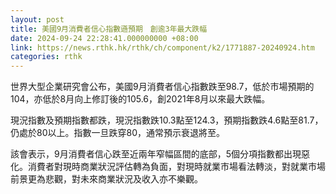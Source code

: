 ```yaml
---
layout: post
title: 美國9月消費者信心指數遜預期　創逾3年最大跌幅
date: 2024-09-24 22:28:41.000000000 +08:00
link: https://news.rthk.hk/rthk/ch/component/k2/1771887-20240924.htm
categories: rthk
---
```


世界大型企業研究會公布，美國9月消費者信心指數跌至98.7，低於市場預期的104，亦低於8月向上修訂後的105.6，創2021年8月以來最大跌幅。

現況指數及預期指數都跌，現況指數跌10.3點至124.3，預期指數跌4.6點至81.7，仍處於80以上。指數一旦跌穿80，通常預示衰退將至。

該會表示，9月消費者信心跌至近兩年窄幅區間的底部，5個分項指數都出現惡化。消費者對現時商業狀況評估轉為負面，對現時就業市場看法轉淡，對就業市場前景更為悲觀，對未來商業狀況及收入亦不樂觀。
